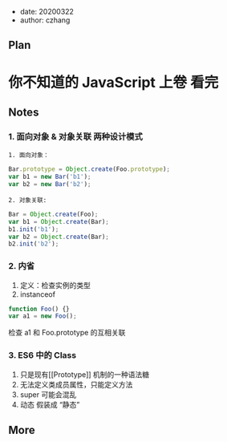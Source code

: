 -   date: 20200322
-   author: czhang

## Plan

# 你不知道的 JavaScript 上卷 看完

## Notes

### 1. 面向对象 & 对象关联 两种设计模式

    1. 面向对象：

```js
Bar.prototype = Object.create(Foo.prototype);
var b1 = new Bar('b1');
var b2 = new Bar('b2');
```

    2. 对象关联:

```js
Bar = Object.create(Foo);
var b1 = Object.create(Bar);
b1.init('b1');
var b2 = Object.create(Bar);
b2.init('b2');
```

### 2. 内省

1. 定义：检查实例的类型
2. instanceof

```js
function Foo() {}
var a1 = new Foo();
```

检查 a1 和 Foo.prototype 的互相关联

### 3. ES6 中的 Class

1. 只是现有[[Prototype]] 机制的一种语法糖
2. 无法定义类成员属性，只能定义方法
3. super 可能会混乱
4. 动态 假装成 “静态”

## More
